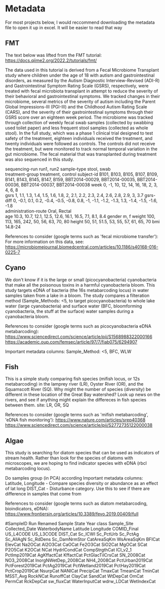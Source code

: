 # Metadata
For most projects below, I would reccommend downloading the metadata file to open it up in excel. It will be easier to read that way

## FMT   
The text below was lifted from the FMT tutorial: https://docs.qiime2.org/2022.2/tutorials/fmt/

The data used in this tutorial is derived from a Fecal Microbiome Transplant study where children under the age of 18 with autism and gastrointestinal disorders, as measured by the Autism Diagnostic Interview-Revised (ADI-R) and Gastrointestinal Symptom Rating Scale (GSRS), respectively, were treated with fecal microbiota transplant in attempt to reduce the severity of their behavioral and gastrointestinal symptoms. We tracked changes in their microbiome, several metrics of the severity of autism including the Parent Global Impressions-III (PGI-III) and the Childhood Autism Rating Scale (CARS), and the severity of their gastrointestinal symptoms through their GSRS score over an eighteen week period. The microbiome was tracked through collection of weekly fecal swab samples (collected by swabbing used toilet paper) and less frequent stool samples (collected as whole stool). In the full study, which was a phase 1 clinical trial designed to test safety of the treatment, eighteen individuals received the treatment, and twenty individuals were followed as controls. The controls did not receive the treatment, but were monitored to track normal temporal variation in the gut microbiome. The fecal material that was transplanted during treatment was also sequenced in this study.

sequencing-run run1, run2 
sample-type   stool, swab  
treatment-group treatment, control
subject-id B101, B103, B105, B107, B109, B141, B143, B145, B147, B159, BBT2014-00029, BBT2014-00035, BBT2014-00036, BBT2014-00037, BBT2014-00038 
week  0, -1, 10, 12, 14, 16, 18, 2, 3, 4, 6, 8  
gsrs    1, 1.1, 1.3, 1.4, 1.5, 1.6, 1.8, 2, 2.1, 2.2, 2.3, 2.4, 2.6, 2.8, 2.9, 3, 3.7
gsrs-diff   0, -0.1, 0.1, 0.2, -0.4, -0.5, -0.8, 0.8, -1, -1.1, -1.2, -1.3, 1.3, -1.4, -1.5, -1.6, -1.8    
administration-route  Oral, Rectal  
age     10.3, 10.7, 12.1, 12.5, 12.6, 16.1, 16.5, 7.1, 8.1, 8.4
gender  m, f
weight  100, 113, 165, 242, 50, 56, 63, 70, 80
height  50, 51, 51.5, 53, 55, 57, 61, 65, 70
bmi 14.8-24

References to consider (google terms such as 'fecal microbiome transfer'):
For more information on this data, see: https://microbiomejournal.biomedcentral.com/articles/10.1186/s40168-016-0225-7

## Cyano 
We don't know if it is the large or small (picocyanobacteria) cyanobacteria that make all the poisonous toxins in a harmful cyanobacteria bloom. This study targets eDNA of bacteria (the 16s metabarcoding locus) in water samples taken from a lake in a bloom. The study compares a filteration method (Sample_Methods: <5, to target picocyanobacteria) to whole lake water (large cyanobacteria) and surface water (BFC, bloomforming cyanobacteria, the stuff at the surface) water samples during a cyanobacteria bloom. 

References to consider (google terms such as picocyanobacteria eDNA metabarcoding):
https://www.sciencedirect.com/science/article/pii/S1568988322000166
https://academic.oup.com/femsec/article/97/7/fiab075/6294907

Important metadata columns:
 Sample_Method: <5, BFC, WLW 

## Fish
This is a simple study comparing fish species (mifish locus, or 12s metabarcoding) in the lamprey river (LR), Oyster River (OR), and the Squamscott River (SQ). Why might the number of species (diversity) be different in these location of the Great Bay watershed? Look up news on the rivers, and see if anything might explain the differeces in fish species between them. 
site: LR, OR, SQ

References to consider (google terms such as 'mifish metabarcoding', 'eDNA fish monitoring'):
https://www.nature.com/articles/srep40368
https://www.sciencedirect.com/science/article/pii/S2772735122000038

## Algae
This study is searching for diatom species that can be used as indicators of stream health. Rather than look for the species of diatoms with microscopes, we are hoping to find indicator species with eDNA (rbcl metabarcoding locus).

Do samples group (in PCA) according 
Important metadata columns:
Latitude, Longitude - Compare species diversity or abundance as an effect of lat long
DIST_Cat - Disturbance category. Use this to see if there are difference in samples that come from  

References to consider (google terms such as diatom metabarcoding, bioindicators, eDNA):
https://www.frontiersin.org/articles/10.3389/fevo.2019.00409/full



#SampleID
Run
Renamed
Sample
State
Year
class
Sample_Site
Collected_Date
WaterbodyName
Latitude
Longitude
COMID_Final
US_L4CODE
US_L3CODE
DIST_Cat
Sc_ICWI
Sc_PctUrb
Sc_PctAg
Sc_AllAgN
Sc_RdDens
Sc_DamNrmStor
CatAreaSqKm
WsAreaSqKm
BFICat
ElevCat
Na2OCat
Al2O3Cat
CaOCat
Fe2O3Cat
SiO2Cat
MgOCat
SCat
P2O5Cat
K2OCat
NCat
HydrlCondCat
CompStrgthCat
ICI_v2_1
PctImp2019Cat
AgKffactCat
KffactCat
PctGlacTilCrsCat
SN_2008Cat
NO3_2008Cat
InorgNWetDep_2008Cat
NH4_2008Cat
PctUrban2019Cat
PctForest2019Cat
PctAg2019Cat
PctWetland2019Cat
PctHay2019Cat
PctCrop2019Cat
NsurpCat
NANICat
PrecipCat
TmaxCat
TmeanCat
TminCat
MSST_Avg
RockNCat
RunoffCat
ClayCat
SandCat
WtDepCat
OmCat
PermCat
RckDepCat
sw_fluxCat
WaterInputCat
wdrw_LDCat
WetIndexCat
